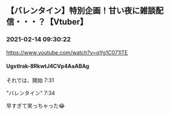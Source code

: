 ## 【バレンタイン】特別企画！甘い夜に雑談配信・・・？【Vtuber】
### 2021-02-14 09:30:22
https://www.youtube.com/watch?v=qYg1C071lTE
#### UgxtIrak-8RkwtJ4CVp4AaABAg
それでは、開始 7:31

"バレンタイン"  7:34



早すぎて笑っちゃった😂

